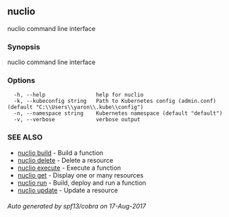 ## nuclio

nuclio command line interface

### Synopsis


nuclio command line interface

### Options

```
  -h, --help                help for nuclio
  -k, --kubeconfig string   Path to Kubernetes config (admin.conf) (default "C:\\Users\\yaron\\.kube\\config")
  -n, --namespace string    Kubernetes namespace (default "default")
  -v, --verbose             verbose output
```

### SEE ALSO
* [nuclio build](nuclio_build.md)	 - Build a function
* [nuclio delete](nuclio_delete.md)	 - Delete a resource
* [nuclio execute](nuclio_execute.md)	 - Execute a function
* [nuclio get](nuclio_get.md)	 - Display one or many resources
* [nuclio run](nuclio_run.md)	 - Build, deploy and run a function
* [nuclio update](nuclio_update.md)	 - Update a resource

###### Auto generated by spf13/cobra on 17-Aug-2017
